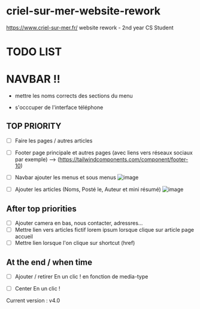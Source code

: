 # criel-sur-mer-website-rework
https://www.criel-sur-mer.fr/ website rework - 2nd year CS Student

# TODO LIST

# NAVBAR !!

- mettre les noms corrects des sections du menu

- s'occcuper de l'interface téléphone

## TOP PRIORITY
- [ ] Faire les pages / autres articles

- [ ] Footer page principale et autres pages (avec liens vers réseaux sociaux par exemple)
--> (https://tailwindcomponents.com/component/footer-10)

- [ ] Navbar ajouter les menus et sous menus
![image](https://user-images.githubusercontent.com/87366457/190897928-5c162a6a-d5cf-47ec-884a-385a84b24ae5.png)

- [ ] Ajouter les articles (Noms, Posté le, Auteur et mini résumé)
![image](https://user-images.githubusercontent.com/87366457/190897950-ee8cd5bb-3200-4887-8166-bf177ffeb218.png)



## After top priorities
- [ ] Ajouter camera en bas, nous contacter, adressres...
- [ ] Mettre lien vers articles fictif lorem ipsum lorsque clique sur article page accueil
- [ ] Mettre lien lorsque l'on clique sur shortcut (href)

## At the end / when time
- [ ] Ajouter / retirer En un clic ! en fonction de media-type
- [ ] Center En un clic !


Current version : v4.0
